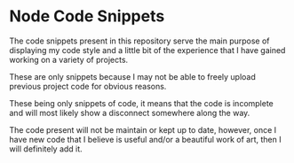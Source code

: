 # Node Code Snippets

The code snippets present in this repository serve the main purpose of displaying my code style and a little bit of the experience that I have gained working on a variety of projects. 

These are only snippets because I may not be able to freely upload previous project code for obvious reasons.

These being only snippets of code, it means that the code is incomplete and will most likely show a disconnect somewhere along the way.

The code present will not be maintain or kept up to date, however, once I have new code that I believe is useful and/or a beautiful work of art, then I will definitely add it.
